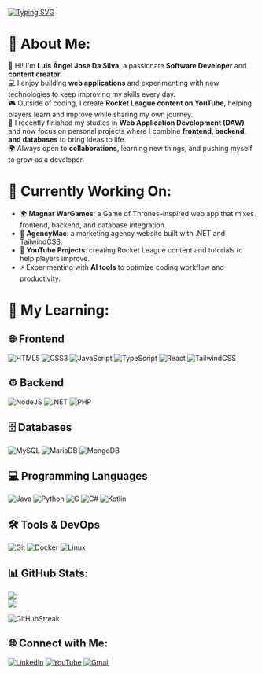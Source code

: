 [![Typing SVG](https://readme-typing-svg.herokuapp.com?color=1EEE31&size=50&height=80&center=true&vCenter=true&width=1000&lines=Welcome+to+my+GitHub!;My+name+is+Luis+Angel+Da+Silva;Iam+a+Software+Developer)](https://git.io/typing-svg)

# 💫 About Me:

👋 Hi! I'm **Luis Ángel Jose Da Silva**, a passionate **Software Developer** and **content creator**.  
💻 I enjoy building **web applications** and experimenting with new technologies to keep improving my skills every day.  
🎮 Outside of coding, I create **Rocket League content on YouTube**, helping players learn and improve while sharing my own journey.  
🚀 I recently finished my studies in **Web Application Development (DAW)** and now focus on personal projects where I combine **frontend, backend, and databases** to bring ideas to life.  
🌍 Always open to **collaborations**, learning new things, and pushing myself to grow as a developer.

# 🔭 Currently Working On:

- 🌍 **Magnar WarGames**: a Game of Thrones–inspired web app that mixes frontend, backend, and database integration.  
- 💼 **AgencyMac**: a marketing agency website built with .NET and TailwindCSS.  
- 🎥 **YouTube Projects**: creating Rocket League content and tutorials to help players improve.  
- ⚡ Experimenting with **AI tools** to optimize coding workflow and productivity.

# 💫 My Learning:

## 🌐 Frontend
![HTML5](https://img.shields.io/badge/html5-%23E34F26.svg?style=for-the-badge&logo=html5&logoColor=white) 
![CSS3](https://img.shields.io/badge/css3-%231572B6.svg?style=for-the-badge&logo=css3&logoColor=white) 
![JavaScript](https://img.shields.io/badge/javascript-%23323330.svg?style=for-the-badge&logo=javascript&logoColor=%23F7DF1E) 
![TypeScript](https://img.shields.io/badge/typescript-%23007ACC.svg?style=for-the-badge&logo=typescript&logoColor=white) 
![React](https://img.shields.io/badge/react-%2320232a.svg?style=for-the-badge&logo=react&logoColor=%2361DAFB) 
![TailwindCSS](https://img.shields.io/badge/tailwindcss-%2338B2AC.svg?style=for-the-badge&logo=tailwind-css&logoColor=white)

## ⚙️ Backend
![NodeJS](https://img.shields.io/badge/node.js-6DA55F?style=for-the-badge&logo=node.js&logoColor=white) 
![.NET](https://img.shields.io/badge/.NET-512BD4?style=for-the-badge&logo=dotnet&logoColor=white) 
![PHP](https://img.shields.io/badge/php-%23777BB4.svg?style=for-the-badge&logo=php&logoColor=white)

## 🗄️ Databases
![MySQL](https://img.shields.io/badge/mysql-%2300f.svg?style=for-the-badge&logo=mysql&logoColor=white) 
![MariaDB](https://img.shields.io/badge/MariaDB-003545?style=for-the-badge&logo=mariadb&logoColor=white) 
![MongoDB](https://img.shields.io/badge/MongoDB-%234ea94b.svg?style=for-the-badge&logo=mongodb&logoColor=white)

## 💻 Programming Languages
![Java](https://img.shields.io/badge/java-%23ED8B00.svg?style=for-the-badge&logo=java&logoColor=white) 
![Python](https://img.shields.io/badge/python-%233776AB.svg?style=for-the-badge&logo=python&logoColor=white) 
![C](https://img.shields.io/badge/c-%2300599C.svg?style=for-the-badge&logo=c&logoColor=white) 
![C#](https://img.shields.io/badge/c%23-%23239120.svg?style=for-the-badge&logo=c-sharp&logoColor=white) 
![Kotlin](https://img.shields.io/badge/kotlin-%230095D5.svg?style=for-the-badge&logo=kotlin&logoColor=white)

## 🛠️ Tools & DevOps
![Git](https://img.shields.io/badge/git-%23F05033.svg?style=for-the-badge&logo=git&logoColor=white) 
![Docker](https://img.shields.io/badge/docker-%230db7ed.svg?style=for-the-badge&logo=docker&logoColor=white) 
![Linux](https://img.shields.io/badge/Linux-FCC624?style=for-the-badge&logo=linux&logoColor=black)

## 📊 GitHub Stats:

![](https://github-readme-stats.vercel.app/api?username=luigikings&show_icons=true&theme=radical&hide_border=true)  
![](https://github-readme-stats.vercel.app/api/top-langs/?username=luigikings&layout=compact&theme=radical&hide_border=true)

![GitHubStreak](https://streak-stats.demolab.com?user=luigikings&theme=radical&hide_border=true)

## 🌐 Connect with Me:
[![LinkedIn](https://img.shields.io/badge/LinkedIn-%230077B5.svg?style=for-the-badge&logo=linkedin&logoColor=white)](https://www.linkedin.com/in/luis-angel-da-silva-a18a13244?utm_source=share&utm_campaign=share_via&utm_content=profile&utm_medium=android_app) 
[![YouTube](https://img.shields.io/badge/YouTube-%23FF0000.svg?style=for-the-badge&logo=youtube&logoColor=white)](https://youtube.com/@lk_rl?si=VMymy5CEoU_r5ZvR) 
[![Gmail](https://img.shields.io/badge/Gmail-D14836?style=for-the-badge&logo=gmail&logoColor=white)](mailto:luigidasilv@gmail.com)
